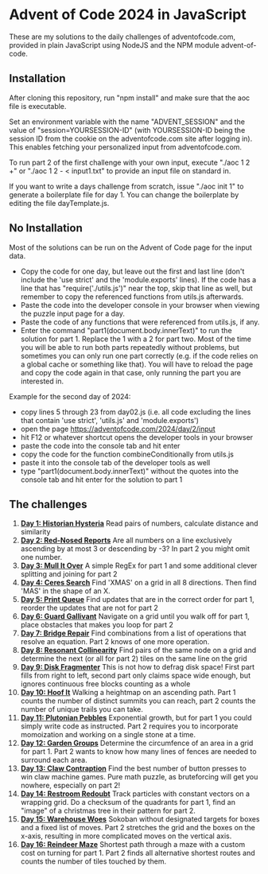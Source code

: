 Advent of Code 2024 in JavaScript
=================================

These are my solutions to the daily challenges of adventofcode.com, provided in plain JavaScript using NodeJS and the NPM module advent-of-code.

Installation
------------

After cloning this repository, run "npm install" and make sure that the aoc file is executable.

Set an environment variable with the name "ADVENT_SESSION" and the value of "session=YOURSESSION-ID" (with YOURSESSION-ID being the session ID from the cookie on the adventofcode.com site after logging in). This enables fetching your personalized input from adventofcode.com.

To run part 2 of the first challenge with your own input, execute "./aoc 1 2 +" or "./aoc 1 2 - < input1.txt" to provide an input file on standard in.

If you want to write a days challenge from scratch, issue "./aoc init 1" to generate a boilerplate file for day 1. You can change the boilerplate by editing the file dayTemplate.js.

No Installation
---------------

Most of the solutions can be run on the Advent of Code page for the input data.

- Copy the code for one day, but leave out the first and last line (don't include the 'use strict' and the 'module.exports' lines). If the code has a line that has "require('./utils.js')" near the top, skip that line as well, but remember to copy the referenced functions from utils.js afterwards.
- Paste the code into the developer console in your browser when viewing the puzzle input page for a day.
- Paste the code of any functions that were referenced from utils.js, if any.
- Enter the command "part1(document.body.innerText)" to run the solution for part 1. Replace the 1 with a 2 for part two. Most of the time you will be able to run both parts repeatedly without problems, but sometimes you can only run one part correctly (e.g. if the code relies on a global cache or something like that). You will have to reload the page and copy the code again in that case, only running the part you are interested in.

Example for the second day of 2024:
- copy lines 5 through 23 from day02.js (i.e. all code excluding the lines that contain 'use strict', 'utils.js' and 'module.exports')
- open the page https://adventofcode.com/2024/day/2/input
- hit F12 or whatever shortcut opens the developer tools in your browser
- paste the code into the console tab and hit enter
- copy the code for the function combineConditionally from utils.js
- paste it into the console tab of the developer tools as well
- type "part1(document.body.innerText)" without the quotes into the console tab and hit enter for the solution to part 1 


The challenges
--------------

1. **[Day 1: Historian Hysteria](day01.js)** Read pairs of numbers, calculate distance and similarity
2. **[Day 2: Red-Nosed Reports](day02.js)** Are all numbers on a line exclusively ascending by at most 3 or descending by -3? In part 2 you might omit one number.
3. **[Day 3: Mull It Over](day03.js)** A simple RegEx for part 1 and some additional clever splitting and joining for part 2
4. **[Day 4: Ceres Search](day04.js)** Find 'XMAS' on a grid in all 8 directions. Then find 'MAS' in the shape of an X.
5. **[Day 5: Print Queue](day05.js)** Find updates that are in the correct order for part 1, reorder the updates that are not for part 2
6. **[Day 6: Guard Gallivant](day06.js)** Navigate on a grid until you walk off for part 1, place obstacles that makes you loop for part 2
7. **[Day 7: Bridge Repair](day07.js)** Find combinations from a list of operations that resolve an equation. Part 2 knows of one more operation.
8. **[Day 8: Resonant Collinearity](day08.js)** Find pairs of the same node on a grid and determine the next (or all for part 2) tiles on the same line on the grid
9. **[Day 9: Disk Fragmenter](day09.js)** This is not how to defrag disk space! First part fills from right to left, second part only claims space wide enough, but ignores continuous free blocks counting as a whole
10. **[Day 10: Hoof It](day10.js)** Walking a heightmap on an ascending path. Part 1 counts the number of distinct summits you can reach, part 2 counts the number of unique trails you can take.
11. **[Day 11: Plutonian Pebbles](day11.js)** Exponential growth, but for part 1 you could simply write code as instructed. Part 2 requires you to incorporate momoization and working on a single stone at a time.
12. **[Day 12: Garden Groups](day12.js)** Determine the circumfence of an area in a grid for part 1. Part 2 wants to know how many lines of fences are needed to surround each area.
13. **[Day 13: Claw Contraption](day13.js)** Find the best number of button presses to win claw machine games. Pure math puzzle, as bruteforcing will get you nowhere, especially on part 2!
14. **[Day 14: Restroom Redoubt](day14.js)** Track particles with constant vectors on a wrapping grid. Do a checksum of the quadrants for part 1, find an "image" of a christmas tree in their pattern for part 2.
15. **[Day 15: Warehouse Woes](day15.js)** Sokoban without designated targets for boxes and a fixed list of moves. Part 2 stretches the grid and the boxes on the x-axis, resulting in more complicated moves on the vertical axis.
16. **[Day 16: Reindeer Maze](day16.js)** Shortest path through a maze with a custom cost on turning for part 1. Part 2 finds all alternative shortest routes and counts the number of tiles touched by them.
